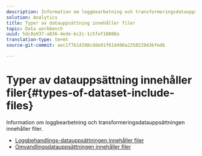 ```yaml
---
description: Information om loggbearbetning och transformeringsdatauppsättningen innehåller filer.
solution: Analytics
title: Typer av datauppsättning innehåller filer
topic: Data workbench
uuid: 5dc0a937-a036-4ede-bc2c-1c5fef10808a
translation-type: tm+mt
source-git-commit: aec1f7b14198cdde91f61d490a235022943bfedb

---
```



# Typer av datauppsättning innehåller filer{#types-of-dataset-include-files}

Information om loggbearbetning och transformeringsdatauppsättningen innehåller filer.

* [Loggbehandlings-datauppsättningen innehåller filer](../../../../home/c-dataset-const-proc/c-dataset-inc-files/c-types-dataset-inc-files/c-log-proc-dataset-inc-files/c-log-proc-dataset-inc-files.md#concept-999475a22519432e98844622ca95b6ab)
* [Omvandlingsdatauppsättningen innehåller filer](../../../../home/c-dataset-const-proc/c-dataset-inc-files/c-types-dataset-inc-files/c-trans-dataset-inc-files.md#concept-c64aa78ed9ce40b8a0f4932c82ff5ace)


